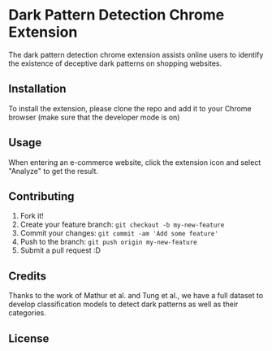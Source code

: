 # Dark Pattern Detection Chrome Extension

The dark pattern detection chrome extension assists online users to identify the existence of deceptive dark patterns on shopping websites.

## Installation
To install the extension, please clone the repo and add it to your Chrome browser (make sure that the developer mode is on)

## Usage
When entering an e-commerce website, click the extension icon and select "Analyze" to get the result.


## Contributing
1. Fork it!
2. Create your feature branch: `git checkout -b my-new-feature`
3. Commit your changes: `git commit -am 'Add some feature'`
4. Push to the branch: `git push origin my-new-feature`
5. Submit a pull request :D


## Credits
Thanks to the work of Mathur et al. and Tung et al., we have a full dataset to develop classification models to detect dark patterns as well as their categories.

## License
